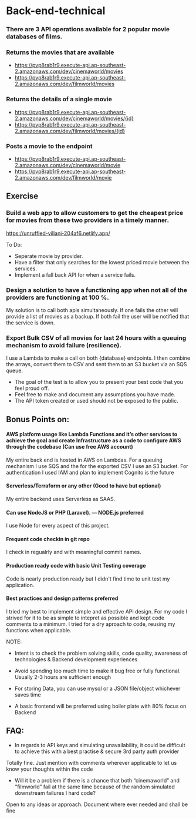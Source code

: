 # Back-end-technical

### There are 3 API operations available for 2 popular movie databases of films.

### Returns the movies that are available
- https://pvp8rab1r9.execute-api.ap-southeast-2.amazonaws.com/dev/cinemaworld/movies 
- https://pvp8rab1r9.execute-api.ap-southeast-2.amazonaws.com/dev/filmworld/movies 
### Returns the details of a single movie
- https://pvp8rab1r9.execute-api.ap-southeast-2.amazonaws.com/dev/cinemaworld/movies/{id} 
- https://pvp8rab1r9.execute-api.ap-southeast-2.amazonaws.com/dev/filmworld/movies/{id}
### Posts a movie to the endpoint
- https://pvp8rab1r9.execute-api.ap-southeast-2.amazonaws.com/dev/cinemaworld/movie 
- https://pvp8rab1r9.execute-api.ap-southeast-2.amazonaws.com/dev/filmworld/movie


## Exercise


### Build a web app to allow customers to get the cheapest price for movies from these two providers in a timely manner.

https://unruffled-villani-204af6.netlify.app/

To Do:

- Seperate movie by provider.
- Have a filter that only searches for the lowest priced movie between the services.
- Implement a fall back API for when a service fails.

### Design a solution to have a functioning app when not all of the providers are functioning at 100 %.

My solution is to call both apis simultaneously. If one fails the other will provide a list of movies as a backup. If both fail the user will be notified that the service is down. 

### Export Bulk CSV of all movies for last 24 hours with a queuing mechanism to avoid failure (resilience).

I use a Lambda to make a call on both {database} endpoints. I then combine the arrays, convert them to CSV and sent them to an S3 bucket via an SQS queue.

- The goal of the test is to allow you to present your best code that you feel proud off.
- Feel free to make and document any assumptions you have made.
- The API token created or used should not be exposed to the public.

## Bonus Points on:

####  AWS platform usage like Lambda Functions and it’s other services to achieve the goal and create Infrastructure as a code to configure AWS through the codebase (Can use free AWS account)

My entire back end is hosted in AWS on Lambdas. For a queuing mechanism I use SQS and the for the exported CSV I use an S3 bucket. For authentication I used IAM and plan to implement Cognito is the future 

####   Serverless/Terraform or any other (Good to have but optional)

My entire backend uses Serverless as SAAS.

####  Can use NodeJS or PHP (Laravel). — NODE.js preferred

I use Node for every aspect of this project. 

####  Frequent code checkin in git repo

I check in regualrly and with meaningful commit names.

####  Production ready code with basic Unit Testing coverage

Code is nearly production ready but I didn't find time to unit test my application.

####  Best practices and design patterns preferred

I tried my best to implement simple and effective API design. For my code I strived for it to be as simple to intepret as possible and kept code comments to a minimum. I tried for a dry aproach to code, reusing my functions when applicable. 

NOTE:

- Intent is to check the problem solving skills, code quality, awareness of technologies & Backend development experiences

- Avoid spending too much time to make it bug free or fully functional. Usually 2-3 hours are sufficient enough

- For storing Data, you can use mysql or a JSON file/object whichever saves time

- A basic frontend will be preferred using boiler plate with 80% focus on Backend

##         FAQ:

-    In regards to API keys and simulating unavailability, it could be difficult to achieve this with a best practise & secure 3rd party auth provider

  Totally fine. Just mention with comments wherever applicable to let us know your thoughts within the code

-    Will it be a problem if there is a chance that both “cinemaworld” and “filmworld” fail at the same time because of the random simulated downstream failures I hard code?

  Open to any ideas or approach. Document where ever needed and shall be fine

